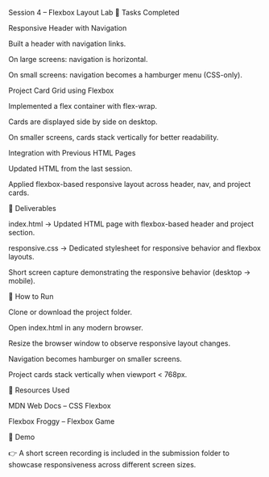 Session 4 – Flexbox Layout Lab
📌 Tasks Completed

Responsive Header with Navigation

Built a header with navigation links.

On large screens: navigation is horizontal.

On small screens: navigation becomes a hamburger menu (CSS-only).

Project Card Grid using Flexbox

Implemented a flex container with flex-wrap.

Cards are displayed side by side on desktop.

On smaller screens, cards stack vertically for better readability.

Integration with Previous HTML Pages

Updated HTML from the last session.

Applied flexbox-based responsive layout across header, nav, and project cards.

📂 Deliverables

index.html → Updated HTML page with flexbox-based header and project section.

responsive.css → Dedicated stylesheet for responsive behavior and flexbox layouts.

Short screen capture demonstrating the responsive behavior (desktop → mobile).

🚀 How to Run

Clone or download the project folder.

Open index.html in any modern browser.

Resize the browser window to observe responsive layout changes.

Navigation becomes hamburger on smaller screens.

Project cards stack vertically when viewport < 768px.

📖 Resources Used

MDN Web Docs – CSS Flexbox

Flexbox Froggy – Flexbox Game

🎥 Demo

👉 A short screen recording is included in the submission folder to showcase responsiveness across different screen sizes.
